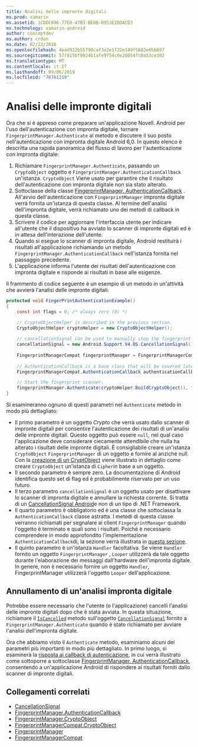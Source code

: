 ```yaml
---
title: Analisi delle impronte digitali
ms.prod: xamarin
ms.assetid: 1CDDC096-77E0-47B3-BE0B-8953E2DDACD3
ms.technology: xamarin-android
author: conceptdev
ms.author: crdun
ms.date: 02/23/2016
ms.openlocfilehash: 4ead912b55790caf3e2e1f22e149f5682e6bb697
ms.sourcegitcommit: 57f815bf0024b1afe9754c0e28054fc0a53ce302
ms.translationtype: MT
ms.contentlocale: it-IT
ms.lasthandoff: 09/06/2019
ms.locfileid: "70761210"
---
```

# <a name="scanning-for-fingerprints"></a>Analisi delle impronte digitali

Ora che si è appreso come preparare un'applicazione Novell. Android per l'uso dell'autenticazione con impronta digitale, tornare `FingerprintManager.Authenticate` al metodo e discutere il suo posto nell'autenticazione con impronta digitale Android 6,0. In questo elenco è descritta una rapida panoramica del flusso di lavoro per l'autenticazione con impronta digitale:

1. Richiamare `FingerprintManager.Authenticate`, passando un `CryptoObject` oggetto e `FingerprintManager.AuthenticationCallback` un'istanza. `CryptoObject` Viene usato per garantire che il risultato dell'autenticazione con impronta digitale non sia stato alterato. 
2. Sottoclasse della classe [FingerprintManager. AuthenticationCallback](https://developer.android.com/reference/android/hardware/fingerprint/FingerprintManager.AuthenticationCallback.html) . All'avvio dell'autenticazione con `FingerprintManager` impronta digitale verrà fornita un'istanza di questa classe. Al termine dell'analisi dell'impronta digitale, verrà richiamato uno dei metodi di callback in questa classe.
3. Scrivere il codice per aggiornare l'interfaccia utente per indicare all'utente che il dispositivo ha avviato lo scanner di impronte digitali ed è in attesa dell'interazione dell'utente. 
4. Quando si esegue lo scanner di impronta digitale, Android restituirà i risultati all'applicazione richiamando un metodo `FingerprintManager.AuthenticationCallback` nell'istanza fornita nel passaggio precedente.
5. L'applicazione informa l'utente dei risultati dell'autenticazione con impronta digitale e risponde ai risultati in base alle esigenze. 

Il frammento di codice seguente è un esempio di un metodo in un'attività che avvierà l'analisi delle impronte digitali:

```csharp
protected void FingerPrintAuthenticationExample()
{
    const int flags = 0; /* always zero (0) */

    // CryptoObjectHelper is described in the previous section.
    CryptoObjectHelper cryptoHelper = new CryptoObjectHelper();    
    
    // cancellationSignal can be used to manually stop the fingerprint scanner. 
    cancellationSignal = new Android.Support.V4.OS.CancellationSignal();
    
    FingerprintManagerCompat fingerprintManager = FingerprintManagerCompat.From(this);
    
    // AuthenticationCallback is a base class that will be covered later on in this guide.
    FingerprintManagerCompat.AuthenticationCallback authenticationCallback = new MyAuthCallbackSample(this);

    // Start the fingerprint scanner.
    fingerprintManager.Authenticate(cryptoHelper.BuildCryptoObject(), flags, cancellationSignal, authenticationCallback, null);
}
```

Si esamineranno ognuno di questi parametri nel `Authenticate` metodo in modo più dettagliato:

- Il primo parametro è un oggetto _Crypto_ che verrà usato dallo scanner di impronte digitali per consentire l'autenticazione dei risultati di un'analisi delle impronte digitali. Questo oggetto può essere `null`, nel qual caso l'applicazione deve considerare ciecamente attendibile che nulla ha alterato i risultati delle impronte digitali. È consigliabile creare un'istanza `CryptoObject` `FingerprintManager` di un oggetto e fornire al anziché null. Con la [creazione di un CryptObject](~/android/platform/fingerprint-authentication/creating-a-cryptoobject.md) viene illustrato in dettaglio come creare `CryptoObject` un'istanza di `Cipher`in base a un oggetto.
- Il secondo parametro è sempre zero. La documentazione di Android identifica questo set di flag ed è probabilmente riservato per un uso futuro. 
- Il terzo parametro `cancellationSignal` è un oggetto usato per disattivare lo scanner di impronta digitale e annullare la richiesta corrente. Si tratta di un [CancellationSignal Android](https://developer.android.com/reference/android/os/CancellationSignal.html)e non di un tipo di .NET Framework.
- Il quarto parametro è obbligatorio ed è una classe che sottoclassa la `AuthenticationCallback` classe astratta. I metodi di questa classe verranno richiamati per segnalare ai client `FingerprintManager` quando l'oggetto è terminato e quali sono i risultati. Poiché è necessario comprendere in modo approfondito l'implementazione `AuthenticationCallback`di, la sezione verrà illustrata in [questa sezione](~/android/platform/fingerprint-authentication/fingerprint-authentication-callbacks.md).
- Il quinto parametro è un'istanza `Handler` facoltativa. Se viene `Handler` fornito un oggetto `FingerprintManager` , `Looper` utilizzerà da tale oggetto durante l'elaborazione dei messaggi dall'hardware dell'impronta digitale. In genere, non è necessario fornire un oggetto `Handler`, FingerprintManager utilizzerà l'oggetto `Looper` dell'applicazione.

## <a name="cancelling-a-fingerprint-scan"></a>Annullamento di un'analisi impronta digitale

Potrebbe essere necessario che l'utente (o l'applicazione) cancelli l'analisi delle impronte digitali dopo che è stata avviata. In questa situazione, richiamare il [`IsCancelled`](https://developer.android.com/reference/android/os/CancellationSignal.html#isCanceled()) metodo sull'oggetto [`CancellationSignal`](https://developer.android.com/reference/android/os/CancellationSignal.html) fornito a `FingerprintManager.Authenticate` quando è stato richiamato per avviare l'analisi dell'impronta digitale.

Ora che abbiamo visto il `Authenticate` metodo, esaminiamo alcuni dei parametri più importanti in modo più dettagliato. In primo luogo, si esaminerà la [risposta ai callback di autenticazione](~/android/platform/fingerprint-authentication/fingerprint-authentication-callbacks.md), in cui verrà illustrato come sottoporre a sottoclasse [FingerprintManager. AuthenticationCallback](https://developer.android.com/reference/android/hardware/fingerprint/FingerprintManager.AuthenticationCallback.html), consentendo a un'applicazione Android di rispondere ai risultati forniti dallo scanner di impronte digitali.

## <a name="related-links"></a>Collegamenti correlati

- [CancellationSignal](https://developer.android.com/reference/android/os/CancellationSignal.html)
- [FingerprintManager.AuthenticationCallback](https://developer.android.com/reference/android/hardware/fingerprint/FingerprintManager.AuthenticationCallback.html)
- [FingerprintManager.CryptoObject](https://developer.android.com/reference/android/hardware/fingerprint/FingerprintManager.CryptoObject.html)
- [FingerprintManagerCompat.CryptoObject](https://developer.android.com/reference/android/support/v4/hardware/fingerprint/FingerprintManagerCompat.CryptoObject.html)
- [FingerprintManager](https://developer.android.com/reference/android/hardware/fingerprint/FingerprintManager.html)
- [FingerprintManagerCompat](https://developer.android.com/reference/android/support/v4/hardware/fingerprint/FingerprintManagerCompat.html)
